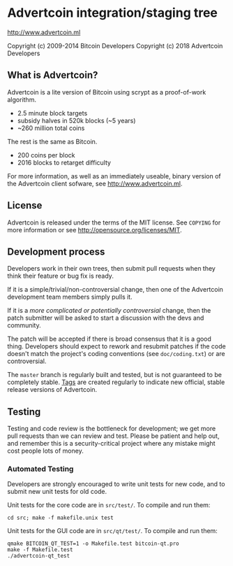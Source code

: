 Advertcoin integration/staging tree
================================

http://www.advertcoin.ml

Copyright (c) 2009-2014 Bitcoin Developers
Copyright (c) 2018 Advertcoin Developers

What is Advertcoin?
----------------

Advertcoin is a lite version of Bitcoin using scrypt as a proof-of-work algorithm.
 - 2.5 minute block targets
 - subsidy halves in 520k blocks (~5 years)
 - ~260 million total coins

The rest is the same as Bitcoin.
 - 200 coins per block
 - 2016 blocks to retarget difficulty

For more information, as well as an immediately useable, binary version of
the Advertcoin client sofware, see http://www.advertcoin.ml.

License
-------

Advertcoin is released under the terms of the MIT license. See `COPYING` for more
information or see http://opensource.org/licenses/MIT.

Development process
-------------------

Developers work in their own trees, then submit pull requests when they think
their feature or bug fix is ready.

If it is a simple/trivial/non-controversial change, then one of the Advertcoin
development team members simply pulls it.

If it is a *more complicated or potentially controversial* change, then the patch
submitter will be asked to start a discussion with the devs and community.

The patch will be accepted if there is broad consensus that it is a good thing.
Developers should expect to rework and resubmit patches if the code doesn't
match the project's coding conventions (see `doc/coding.txt`) or are
controversial.

The `master` branch is regularly built and tested, but is not guaranteed to be
completely stable. [Tags](https://github.com/FabiannoLimma/Advertcoin-project/tags) are created
regularly to indicate new official, stable release versions of Advertcoin.

Testing
-------

Testing and code review is the bottleneck for development; we get more pull
requests than we can review and test. Please be patient and help out, and
remember this is a security-critical project where any mistake might cost people
lots of money.

### Automated Testing

Developers are strongly encouraged to write unit tests for new code, and to
submit new unit tests for old code.

Unit tests for the core code are in `src/test/`. To compile and run them:

    cd src; make -f makefile.unix test

Unit tests for the GUI code are in `src/qt/test/`. To compile and run them:

    qmake BITCOIN_QT_TEST=1 -o Makefile.test bitcoin-qt.pro
    make -f Makefile.test
    ./advertcoin-qt_test

